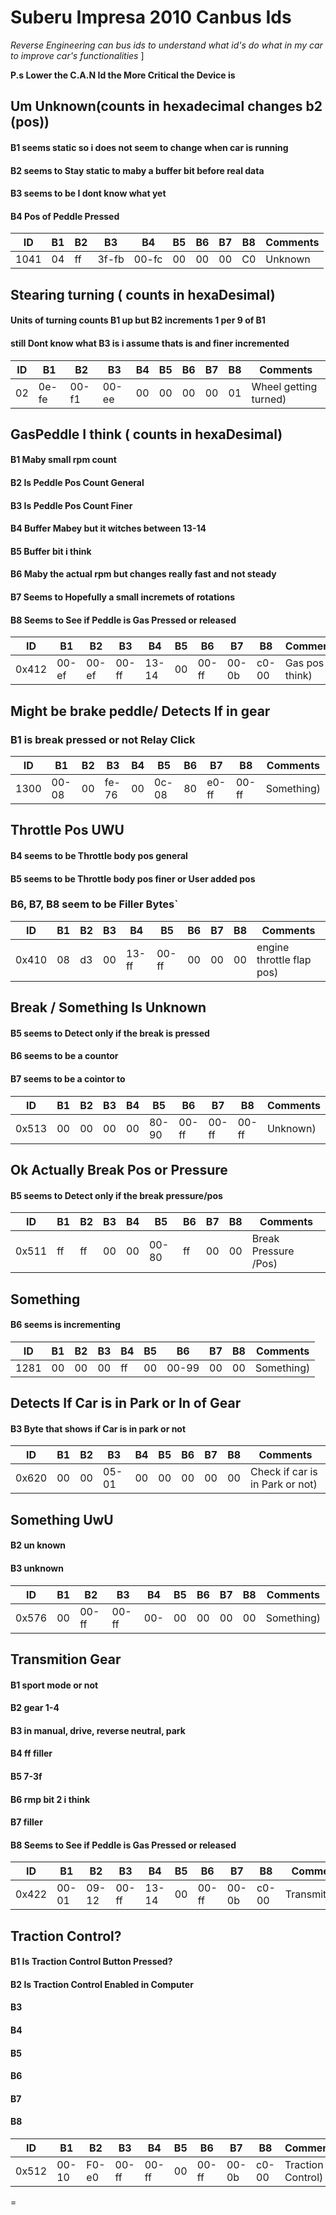 # Suberu Impresa 2010 Canbus Ids


*Reverse Engineering can bus ids to understand what id's do what in my car to improve car's functionalities*
]

**P.s Lower the C.A.N Id the More Critical the Device is**



## Um Unknown(counts in hexadecimal changes b2 (pos))
#### B1 seems static so i does not seem to change when car is running
#### B2 seems to Stay static to maby a buffer bit before real data
#### B3 seems to be I dont know what yet
#### B4 Pos of Peddle Pressed

 ID      | B1   | B2   | B3   | B4   | B5   | B6   | B7   | B8   | Comments      |
| ------- | ---- | ---- | ---- | ---- | ---- | ---- | ---- | ---- | ------------- |
| 1041   | 04   | ff   | 3f-fb  | 00-fc   | 00   | 00   | 00   | C0   | Unknown|



## Stearing turning ( counts in hexaDesimal)
#### Units of turning counts B1 up but B2 increments 1 per 9 of B1
#### still Dont know what B3 is i assume thats is and finer incremented
ID      | B1   | B2   | B3   | B4   | B5   | B6   | B7   | B8   | Comments      |
| ------- | ---- | ---- | ---- | ---- | ---- | ---- | ---- | ---- | ------------- |
| 02   | 0e-fe   | 00-f1   | 00-ee  | 00   | 00   | 00   | 00   | 01   | Wheel getting turned)|


## GasPeddle I think ( counts in hexaDesimal)
#### B1 Maby small rpm count
#### B2 Is Peddle Pos Count General
#### B3 Is Peddle Pos Count Finer
#### B4 Buffer Mabey but it witches between 13-14
#### B5 Buffer bit i think
#### B6 Maby the actual rpm but changes really fast and not steady
#### B7 Seems to Hopefully a small incremets of rotations 
#### B8 Seems to See if Peddle is Gas Pressed or released
ID      | B1   | B2   | B3   | B4   | B5   | B6   | B7   | B8   | Comments      |
| ------- | ---- | ---- | ---- | ---- | ---- | ---- | ---- | ---- | ------------- |
| 0x412  | 00-ef   | 00-ef  | 00-ff  | 13-14 | 00   | 00-ff   | 00-0b   | c0-00   | Gas pos i think)|


    
## Might be brake peddle/ Detects If in gear
### B1 is break pressed or not Relay Click

ID      | B1   | B2   | B3   | B4   | B5   | B6   | B7   | B8   | Comments      |
| ------- | ---- | ---- | ---- | ---- | ---- | ---- | ---- | ---- | ------------- |
| 1300 | 00-08   | 00 |  fe-76 | 00  | 0c-08   | 80   | e0-ff   | 00-ff   | Something)|


 
## Throttle Pos UWU
#### B4 seems to be Throttle body pos general
#### B5 seems to be Throttle body pos finer or User added pos
### B6, B7, B8 seem to be Filler Bytes`

ID      | B1   | B2   | B3   | B4   | B5   | B6   | B7   | B8   | Comments      |
| ------- | ---- | ---- | ---- | ---- | ---- | ---- | ---- | ---- | ------------- |
| 0x410 | 08   | d3    |  00 | 13-ff  | 00-ff   | 00   | 00   | 00   | engine throttle flap pos)|



## Break / Something Is Unknown
#### B5 seems to Detect only if the break is pressed 
#### B6 seems to be a countor 
#### B7 seems to be a cointor to
ID      | B1   | B2   | B3   | B4   | B5   | B6   | B7   | B8   | Comments      |
| ------- | ---- | ---- | ---- | ---- | ---- | ---- | ---- | ---- | ------------- |
| 0x513 | 00   |00    |  00 | 00  | 80-90   | 00-ff   | 00-ff   | 00-ff   | Unknown)|


## Ok Actually Break Pos or Pressure
#### B5 seems to Detect only if the break pressure/pos
ID      | B1   | B2   | B3   | B4   | B5   | B6   | B7   | B8   | Comments      |
| ------- | ---- | ---- | ---- | ---- | ---- | ---- | ---- | ---- | ------------- |
| 0x511 | ff   |ff    |  00 | 00  | 00-80   | ff   | 00   |00   | Break Pressure /Pos)|



## Something
#### B6 seems is incrementing
ID      | B1   | B2   | B3   | B4   | B5   | B6   | B7   | B8   | Comments      |
| ------- | ---- | ---- | ---- | ---- | ---- | ---- | ---- | ---- | ------------- |
| 1281 | 00   |00    |  00 | ff  | 00   | 00-99   | 00   |00   | Something)|



## Detects If Car is in Park or In of Gear
#### B3 Byte that shows if Car is in park or not
ID      | B1   | B2   | B3   | B4   | B5   | B6   | B7   | B8   | Comments      |
| ------- | ---- | ---- | ---- | ---- | ---- | ---- | ---- | ---- | ------------- |
| 0x620 | 00   |00    |  05-01 | 00  | 00   | 00   | 00   |00   |  Check if car is in Park or not)|



## Something UwU
#### B2 un known
#### B3  unknown
ID      | B1   | B2   | B3   | B4   | B5   | B6   | B7   | B8   | Comments      |
| ------- | ---- | ---- | ---- | ---- | ---- | ---- | ---- | ---- | ------------- |
| 0x576 | 00   |00-ff    | 00-ff | 00-  | 00   | 00   | 00   |00   |  Something)|


## Transmition Gear
#### B1 sport mode or not 
#### B2 gear 1-4
#### B3 in manual, drive, reverse neutral, park
#### B4 ff filler
#### B5 7-3f 
#### B6 rmp bit 2 i think
#### B7 filler
#### B8 Seems to See if Peddle is Gas Pressed or released
ID      | B1   | B2   | B3   | B4   | B5   | B6   | B7   | B8   | Comments      |
| ------- | ---- | ---- | ---- | ---- | ---- | ---- | ---- | ---- | ------------- |
| 0x422 | 00-01  | 09-12 | 00-ff  | 13-14 | 00   | 00-ff   | 00-0b   | c0-00   | Transmitiong)|

## Traction Control?
#### B1 Is Traction Control Button Pressed? 
#### B2 Is Traction Control Enabled in Computer
#### B3
#### B4
#### B5
#### B6
#### B7
#### B8

ID      | B1   | B2   | B3   | B4   | B5   | B6   | B7   | B8   | Comments      |
| ------- | ---- | ---- | ---- | ---- | ---- | ---- | ---- | ---- | ------------- |
| 0x512 | 00-10  | F0-e0 | 00-ff  | 00-ff | 00   | 00-ff   | 00-0b   | c0-00   | Traction Control)|
=
